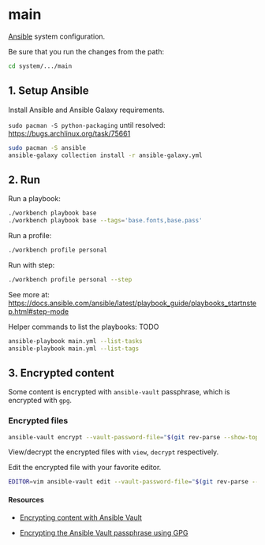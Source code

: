 # main

[Ansible](https://www.ansible.com/) system configuration.

Be sure that you run the changes from the path:

```sh
cd system/.../main
```

## 1. Setup Ansible

Install Ansible and Ansible Galaxy requirements.

`sudo pacman -S python-packaging` until resolved: https://bugs.archlinux.org/task/75661

```sh
sudo pacman -S ansible
ansible-galaxy collection install -r ansible-galaxy.yml
```


## 2. Run

Run a playbook:

```sh
./workbench playbook base
./workbench playbook base --tags='base.fonts,base.pass'
```

Run a profile:

```sh
./workbench profile personal
```

Run with step:

```sh
./workbench profile personal --step
```

See more at:
<https://docs.ansible.com/ansible/latest/playbook_guide/playbooks_startnstep.html#step-mode>

Helper commands to list the playbooks:
TODO

```sh
ansible-playbook main.yml --list-tasks
ansible-playbook main.yml --list-tags
```

## 3. Encrypted content

Some content is encrypted with `ansible-vault` passphrase, which is encrypted
with `gpg`.

### Encrypted files

```sh
ansible-vault encrypt --vault-password-file="$(git rev-parse --show-toplevel)/vault_pass.sh" <file_vault>
```

View/decrypt the encrypted files with `view`, `decrypt` respectively.

Edit the encrypted file with your favorite editor.

```sh
EDITOR=vim ansible-vault edit --vault-password-file="$(git rev-parse --show-toplevel)/vault_pass.sh" <file_vault>
```

#### Resources

- [Encrypting content with Ansible Vault](https://docs.ansible.com/ansible/latest/user_guide/vault.html)

- [Encrypting the Ansible Vault passphrase using GPG](https://disjoint.ca/til/2016/12/14/encrypting-the-ansible-vault-passphrase-using-gpg/)
